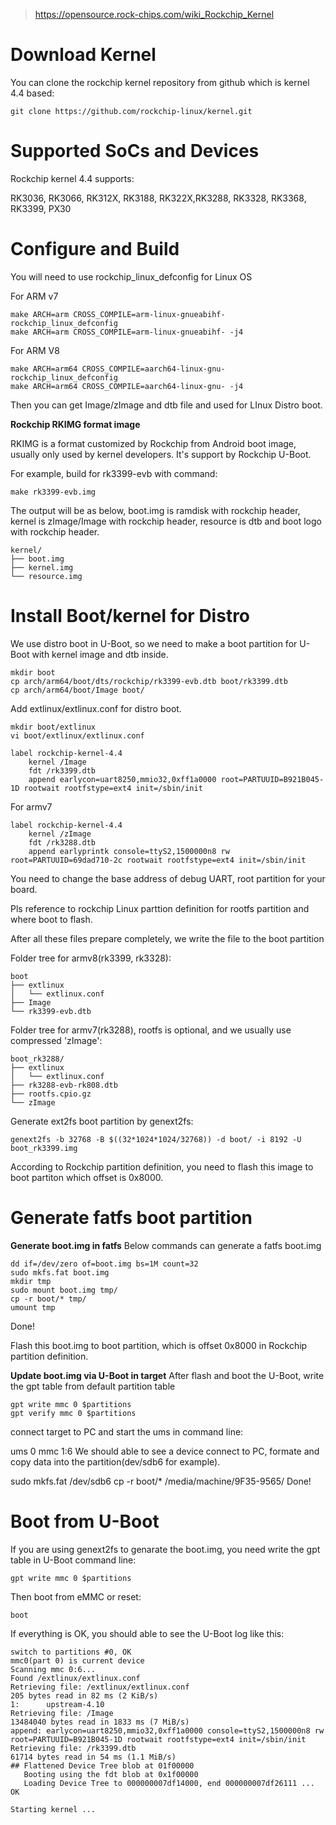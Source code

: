 > https://opensource.rock-chips.com/wiki_Rockchip_Kernel


# Download Kernel
You can clone the rockchip kernel repository from github which is kernel 4.4 based:
```
git clone https://github.com/rockchip-linux/kernel.git
```

# Supported SoCs and Devices
Rockchip kernel 4.4 supports:

RK3036, RK3066, RK312X, RK3188, RK322X,RK3288, RK3328, RK3368, RK3399, PX30


# Configure and Build
You will need to use rockchip_linux_defconfig for Linux OS

For ARM v7
```
make ARCH=arm CROSS_COMPILE=arm-linux-gnueabihf- rockchip_linux_defconfig
make ARCH=arm CROSS_COMPILE=arm-linux-gnueabihf- -j4
```

For ARM V8
```
make ARCH=arm64 CROSS_COMPILE=aarch64-linux-gnu- rockchip_linux_defconfig
make ARCH=arm64 CROSS_COMPILE=aarch64-linux-gnu- -j4
```

Then you can get Image/zImage and dtb file and used for LInux Distro boot.

**Rockchip RKIMG format image**

RKIMG is a format customized by Rockchip from Android boot image, usually only used by kernel developers. It's support by Rockchip  U-Boot.

For example, build for rk3399-evb with command:
```
make rk3399-evb.img
```

The output will be as below, boot.img is ramdisk with rockchip header, kernel is zImage/Image with rockchip header, resource is dtb and boot logo with rockchip header.
```
kernel/
├── boot.img
├── kernel.img
└── resource.img
```

# Install Boot/kernel for Distro
We use distro boot in U-Boot, so we need to make a boot partition for U-Boot with kernel image and dtb inside.
```
mkdir boot
cp arch/arm64/boot/dts/rockchip/rk3399-evb.dtb boot/rk3399.dtb
cp arch/arm64/boot/Image boot/
```

Add extlinux/extlinux.conf for distro boot.
```
mkdir boot/extlinux
vi boot/extlinux/extlinux.conf
```
```
label rockchip-kernel-4.4
    kernel /Image
    fdt /rk3399.dtb
    append earlycon=uart8250,mmio32,0xff1a0000 root=PARTUUID=B921B045-1D rootwait rootfstype=ext4 init=/sbin/init
```

For armv7
```
label rockchip-kernel-4.4
    kernel /zImage
    fdt /rk3288.dtb
    append earlyprintk console=ttyS2,1500000n8 rw root=PARTUUID=69dad710-2c rootwait rootfstype=ext4 init=/sbin/init
```

You need to change the base address of debug UART, root partition for your board.

Pls reference to rockchip Linux parttion definition for rootfs partition and where boot to flash.

After all these files prepare completely, we write the file to the boot partition

Folder tree for armv8(rk3399, rk3328):
```
boot
├── extlinux
│   └── extlinux.conf
├── Image
└── rk3399-evb.dtb
```

Folder tree for armv7(rk3288), rootfs is optional, and we usually use compressed 'zImage':
```
boot_rk3288/
├── extlinux
│   └── extlinux.conf
├── rk3288-evb-rk808.dtb
├── rootfs.cpio.gz
└── zImage
```

Generate ext2fs boot partition
by genext2fs:
```
genext2fs -b 32768 -B $((32*1024*1024/32768)) -d boot/ -i 8192 -U boot_rk3399.img
```

According to Rockchip partition definition, you need to flash this image to boot partiton which offset is 0x8000.


# Generate fatfs boot partition
**Generate boot.img in fatfs**
Below commands can generate a fatfs boot.img
```
dd if=/dev/zero of=boot.img bs=1M count=32
sudo mkfs.fat boot.img
mkdir tmp
sudo mount boot.img tmp/
cp -r boot/* tmp/
umount tmp
```
Done!

Flash this boot.img to boot partition, which is offset 0x8000 in Rockchip partition definition.

**Update boot.img via U-Boot in target**
After flash and boot the U-Boot, write the gpt table from default partition table
```
gpt write mmc 0 $partitions
gpt verify mmc 0 $partitions
```
connect target to PC and start the ums in command line:

ums 0 mmc 1:6
We should able to see a device connect to PC, formate and copy data into the partition(dev/sdb6 for example).

sudo mkfs.fat /dev/sdb6
cp -r boot/* /media/machine/9F35-9565/
Done!


# Boot from U-Boot
If you are using genext2fs to genarate the boot.img, you need write the gpt table in U-Boot command line:
```
gpt write mmc 0 $partitions
```

Then boot from eMMC or reset:
```
boot
```

If everything is OK, you should able to see the U-Boot log like this:
```
switch to partitions #0, OK
mmc0(part 0) is current device
Scanning mmc 0:6...
Found /extlinux/extlinux.conf
Retrieving file: /extlinux/extlinux.conf
205 bytes read in 82 ms (2 KiB/s)
1:      upstream-4.10
Retrieving file: /Image
13484040 bytes read in 1833 ms (7 MiB/s)
append: earlycon=uart8250,mmio32,0xff1a0000 console=ttyS2,1500000n8 rw root=PARTUUID=B921B045-1D rootwait rootfstype=ext4 init=/sbin/init
Retrieving file: /rk3399.dtb
61714 bytes read in 54 ms (1.1 MiB/s)
## Flattened Device Tree blob at 01f00000
   Booting using the fdt blob at 0x1f00000
   Loading Device Tree to 000000007df14000, end 000000007df26111 ... OK

Starting kernel ...
```
